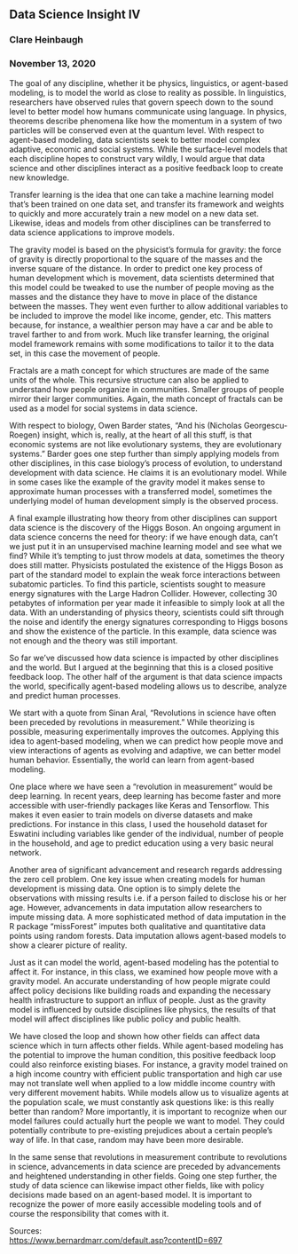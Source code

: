 ## Data Science Insight IV

### Clare Heinbaugh
### November 13, 2020

The goal of any discipline, whether it be physics, linguistics, or agent-based modeling, is to model the world as close to reality as possible. In linguistics, researchers have observed rules that govern speech down to the sound level to better model how humans communicate using language. In physics, theorems describe phenomena like how the momentum in a system of two particles will be conserved even at the quantum level. With respect to agent-based modeling, data scientists seek to better model complex adaptive, economic and social systems. While the surface-level models that each discipline hopes to construct vary wildly, I would argue that data science and other disciplines interact as a positive feedback loop to create new knowledge. 

Transfer learning is the idea that one can take a machine learning model that’s been trained on one data set, and transfer its framework and weights to quickly and more accurately train a new model on a new data set. Likewise, ideas and models from other disciplines can be transferred to data science applications to improve models. 

The gravity model is based on the physicist’s formula for gravity: the force of gravity is directly proportional to the square of the masses and the inverse square of the distance. In order to predict one key process of human development which is movement, data scientists determined that this model could be tweaked to use the number of people moving as the masses and the distance they have to move in place of the distance between the masses. They went even further to allow additional variables to be included to improve the model like income, gender, etc. This matters because, for instance, a wealthier person may have a car and be able to travel farther to and from work. Much like transfer learning, the original model framework remains with some modifications to tailor it to the data set, in this case the movement of people. 

Fractals are a math concept for which structures are made of the same units of the whole. This recursive structure can also be applied to understand how people organize in communities. Smaller groups of people mirror their larger communities. Again, the math concept of fractals can be used as a model for social systems in data science.

With respect to biology, Owen Barder states, “And his (Nicholas Georgescu-Roegen) insight, which is, really, at the heart of all this stuff, is that economic systems are not like evolutionary systems, they are evolutionary systems.” Barder goes one step further than simply applying models from other disciplines, in this case biology’s process of evolution, to understand development with data science. He claims it is an evolutionary model. While in some cases like the example of the gravity model it makes sense to approximate human processes with a transferred model, sometimes the underlying model of human development simply is the observed process. 

A final example illustrating how theory from other disciplines can support data science is the discovery of the Higgs Boson. An ongoing argument in data science concerns the need for theory: if we have enough data, can’t we just put it in an unsupervised machine learning model and see what we find? While it’s tempting to just throw models at data, sometimes the theory does still matter. Physicists postulated the existence of the Higgs Boson as part of the standard model to explain the weak force interactions between subatomic particles. To find this particle, scientists sought to measure energy signatures with the Large Hadron Collider. However, collecting 30 petabytes of information per year made it infeasible to simply look at all the data. With an understanding of physics theory, scientists could sift through the noise and identify the energy signatures corresponding to Higgs bosons and show the existence of the particle. In this example, data science was not enough and the theory was still important. 

So far we’ve discussed how data science is impacted by other disciplines and the world. But I argued at the beginning that this is a closed positive feedback loop. The other half of the argument is that data science impacts the world, specifically agent-based modeling allows us to describe, analyze and predict human processes. 

We start with a quote from Sinan Aral, “Revolutions in science have often been preceded by revolutions in measurement.” While theorizing is possible, measuring experimentally improves the outcomes. Applying this idea to agent-based modeling, when we can predict how people move and view interactions of agents as evolving and adaptive, we can better model human behavior. Essentially, the world can learn from agent-based modeling. 

One place where we have seen a “revolution in measurement” would be deep learning. In recent years, deep learning has become faster and more accessible with user-friendly packages like Keras and Tensorflow. This makes it even easier to train models on diverse datasets and make predictions. For instance in this class, I used the household dataset for Eswatini including variables like gender of the individual, number of people in the household, and age to predict education using a very basic neural network. 

Another area of significant advancement and research regards addressing the zero cell problem. One key issue when creating models for human development is missing data. One option is to simply delete the observations with missing results i.e. if a person failed to disclose his or her age. However, advancements in data imputation allow researchers to impute missing data. A more sophisticated method of data imputation in the R package “missForest” imputes both qualitative and quantitative data points using random forests. Data imputation allows agent-based models to show a clearer picture of reality. 

Just as it can model the world, agent-based modeling has the potential to affect it. For instance, in this class, we examined how people move with a gravity model. An accurate understanding of how people migrate could affect policy decisions like building roads and expanding the necessary health infrastructure to support an influx of people. Just as the gravity model is influenced by outside disciplines like physics, the results of that model will affect disciplines like public policy and public health.

We have closed the loop and shown how other fields can affect data science which in turn affects other fields. While agent-based modeling has the potential to improve the human condition, this positive feedback loop could also reinforce existing biases. For instance, a gravity model trained on a high income country with efficient public transportation and high car use may not translate well when applied to a low middle income country with very different movement habits. While models allow us to visualize agents at the population scale, we must constantly ask questions like: is this really better than random? More importantly, it is important to recognize when our model failures could actually hurt the people we want to model. They could potentially contribute to pre-existing prejudices about a certain people’s way of life. In that case, random may have been more desirable. 

In the same sense that revolutions in measurement contribute to revolutions in science, advancements in data science are preceded by advancements and heightened understanding in other fields. Going one step further, the study of data science can likewise impact other fields, like with policy decisions made based on an agent-based model. It is important to recognize the power of more easily accessible modeling tools and of course the responsibility that comes with it. 

Sources:     
https://www.bernardmarr.com/default.asp?contentID=697
